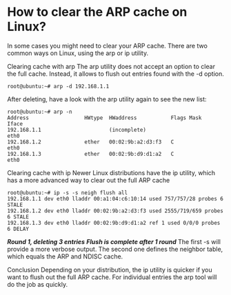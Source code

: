 # How to clear the ARP cache on Linux?

In some cases you might need to clear your ARP cache. There are two common ways on Linux, using the arp or ip utility.

Clearing cache with arp The arp utility does not accept an option to clear the full cache. Instead, it allows to flush out entries found with the -d option.

```text
root@ubuntu:~# arp -d 192.168.1.1
```

After deleting, have a look with the arp utility again to see the new list:

```text
root@ubuntu:~# arp -n
Address                  HWtype  HWaddress           Flags Mask            Iface
192.168.1.1                      (incomplete)                              eth0
192.168.1.2              ether   00:02:9b:a2:d3:f3   C                     eth0
192.168.1.3              ether   00:02:9b:d9:d1:a2   C                     eth0
```

Clearing cache with ip Newer Linux distributions have the ip utility, which has a more advanced way to clear out the full ARP cache

```text
root@ubuntu:~# ip -s -s neigh flush all
192.168.1.1 dev eth0 lladdr 00:a1:04:c6:10:14 used 757/757/28 probes 6 STALE
192.168.1.2 dev eth0 lladdr 00:02:9b:a2:d3:f3 used 2555/719/659 probes 6 STALE
192.168.1.3 dev eth0 lladdr 00:02:9b:d9:d1:a2 ref 1 used 0/0/0 probes 6 DELAY
```

 _**Round 1, deleting 3 entries**_   _**Flush is complete after 1 round**_  The first -s will provide a more verbose output. The second one defines the neighbor table, which equals the ARP and NDISC cache.

Conclusion Depending on your distribution, the ip utility is quicker if you want to flush out the full ARP cache. For individual entries the arp tool will do the job as quickly.

